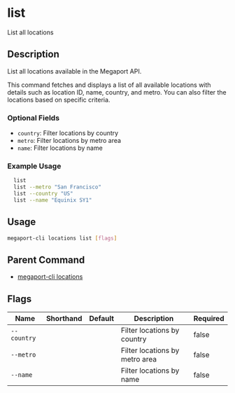 # list

List all locations

## Description

List all locations available in the Megaport API.

This command fetches and displays a list of all available locations with details such as location ID, name, country, and metro. You can also filter the locations based on specific criteria.

### Optional Fields
  - `country`: Filter locations by country
  - `metro`: Filter locations by metro area
  - `name`: Filter locations by name

### Example Usage

```sh
  list
  list --metro "San Francisco"
  list --country "US"
  list --name "Equinix SY1"
```


## Usage

```sh
megaport-cli locations list [flags]
```



## Parent Command

* [megaport-cli locations](megaport-cli_locations.md)




## Flags

| Name | Shorthand | Default | Description | Required |
|------|-----------|---------|-------------|----------|
| `--country` |  |  | Filter locations by country | false |
| `--metro` |  |  | Filter locations by metro area | false |
| `--name` |  |  | Filter locations by name | false |



